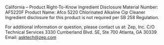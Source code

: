  
 
 
California – Product Right-To-Know Ingredient Disclosure 
Material Number: AF5220F 
Product Name: Afco 5220 Chlorinated Alkaline Cip Cleaner 
Ingredient disclosure for this product is not required per SB 258 Regulation. 
 
For additional information or question, please contact us at: 
Zep, Inc. 
C/O Technical Services 
3330 Cumberland Blvd. SE, Ste 700 
Atlanta, GA 30339 
Email: asktech@zep.com 
 
 
 
 
